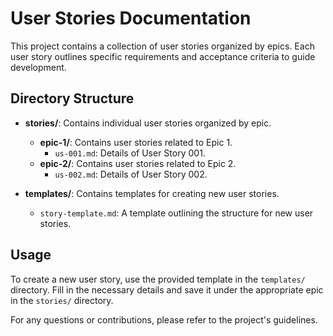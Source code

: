 # User Stories Documentation

This project contains a collection of user stories organized by epics. Each user story outlines specific requirements and acceptance criteria to guide development.

## Directory Structure

- **stories/**: Contains individual user stories organized by epic.
  - **epic-1/**: Contains user stories related to Epic 1.
    - `us-001.md`: Details of User Story 001.
  - **epic-2/**: Contains user stories related to Epic 2.
    - `us-002.md`: Details of User Story 002.
  
- **templates/**: Contains templates for creating new user stories.
  - `story-template.md`: A template outlining the structure for new user stories.

## Usage

To create a new user story, use the provided template in the `templates/` directory. Fill in the necessary details and save it under the appropriate epic in the `stories/` directory.

For any questions or contributions, please refer to the project's guidelines.